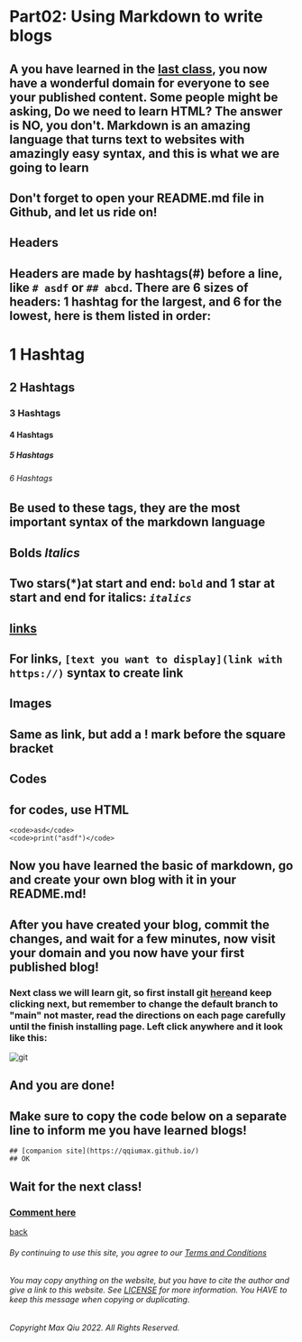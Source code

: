 # Part02: Using Markdown to write blogs
## A you have learned in the [last class](https://qqiumax.github.io/blog/get-your-github-domain/), you now have a wonderful domain for everyone to see your published content. Some people might be asking, Do we need to learn HTML? The answer is NO, you don't. Markdown is an amazing language that turns text to websites with amazingly easy syntax, and this is what we are going to learn

## Don't forget to open your README.md file in Github, and let us ride on!

## **Headers**
## Headers are made by hashtags(#) before a line, like <code># asdf</code> or <code>## abcd</code>. There are 6 sizes of headers: 1 hashtag for the largest, and 6 for the lowest, here is them listed in order:
# 1 Hashtag
## 2 Hashtags
### 3 Hashtags
#### 4 Hashtags
##### 5 Hashtags
###### 6 Hashtags
## Be used to these tags, they are the most important syntax of the markdown language

## **Bolds** *Italics*
## Two stars(*)at start and end: <code>**bold**</code> and 1 star at start and end for italics: <code>*italics*</code>

## [links](https://qqiumax.github.io/blog/write-blog-using-markdown/)
## For links, <code>[text you want to display](link with https://)</code> syntax to create link

## **Images**
## Same as link, but add a ! mark before the square bracket

## Codes
## for codes, use HTML 
    <code>asd</code>
    <code>print("asdf")</code>

## Now you have learned the basic of markdown, go and create your own blog with it in your README.md!
## After you have created your blog, commit the changes, and wait for a few minutes, now visit your domain and you now have your first published blog!

### Next class we will learn git, so first install git [here](https://git-scm.com/downloads)and keep clicking next, but remember to change the default branch to "main" not master, read the directions on each page carefully until the finish installing page. Left click anywhere and it look like this:
![git](https://qqiumax.github.io/blog/write-blog-using-markdown/git.png)
## And you are done!

## Make sure to copy the code below on a separate line to inform me you have learned blogs!

    ## [companion site](https://qqiumax.github.io/)
    ## OK

## Wait for the next class!
### **[Comment here](https://qqiumax.github.io/comment/)**

[back](https://qqiumax.github.io/blog/)

###### By continuing to use this site, you agree to our [Terms and Conditions](https://qqiumax.github.io/terms/)

###### You may copy anything on the website, but you have to cite the author and give a link to this website. See [LICENSE](https://qqiumax.github.io/LICENSE) for more information. You HAVE to keep this message when copying or duplicating.

###### Copyright Max Qiu 2022. All Rights Reserved.